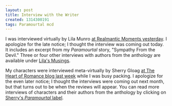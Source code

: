 ```yaml
---
layout: post
title: Interview with the Writer
created: 1314300191
tags: Paramourtal mcd
---
```

I was interviewed virtually by Lila Munro [at Realmantic Moments yesterday](http://lilamunro.weebly.com/1/post/2011/08/welcome-mc-demarco.html).  I apologize for the late notice; I thought the interview was coming out today.  It includes an excerpt from my *Paramourtal* story, "Sympathy From the Devil."  Three or four other interviews with authors from the anthology are available under [Lila's Musings](http://lilamunro.weebly.com/lilas-musings.html).

My characters were interviewed meta-virtually by Sherry Gloag [at The Heart of Romance blog last week](http://sherrygloagtheheartofromance.blogspot.com/2011/08/mc-demarco-author-of-sympathy-from.html) while I was busy packing.  I apologize for the even later notice; I thought the interviews were coming out next month, but that turns out to be when the reviews will appear.<!--break-->  You can read more interviews of characters and their authors from the  anthology by clicking on [Sherry's *Paramourtal* label](http://sherrygloagtheheartofromance.blogspot.com/search/label/Paramourtal).
